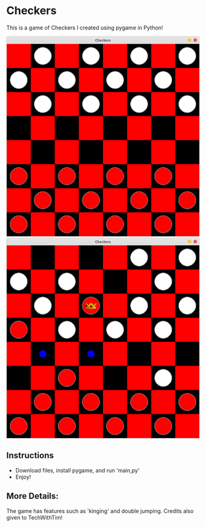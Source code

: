 # Checkers

This is a game of Checkers I created using pygame in Python!

![Gameplay](https://github.com/SaadMukhtar/2-Player-Checkers/blob/master/Gameplay.png)
![Gameplay2](https://github.com/SaadMukhtar/2-Player-Checkers/blob/master/Gameplay2.png)


## Instructions
- Download files, install pygame, and run 'main,py'
- Enjoy!

## More Details:
The game has features such as 'kinging' and double jumping. Credits also given to TechWithTim!